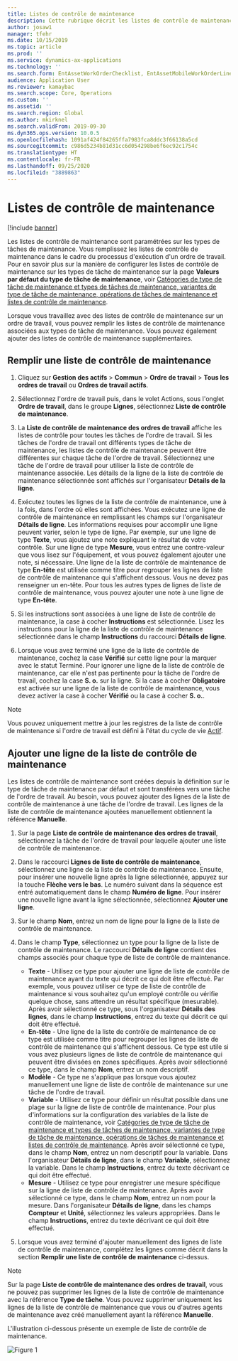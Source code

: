 ```yaml
---
title: Listes de contrôle de maintenance
description: Cette rubrique décrit les listes de contrôle de maintenance dans le module Gestion des actifs.
author: josaw1
manager: tfehr
ms.date: 10/15/2019
ms.topic: article
ms.prod: ''
ms.service: dynamics-ax-applications
ms.technology: ''
ms.search.form: EntAssetWorkOrderChecklist, EntAssetMobileWorkOrderLineChecklistDetails
audience: Application User
ms.reviewer: kamaybac
ms.search.scope: Core, Operations
ms.custom: ''
ms.assetid: ''
ms.search.region: Global
ms.author: mkirknel
ms.search.validFrom: 2019-09-30
ms.dyn365.ops.version: 10.0.5
ms.openlocfilehash: 1091af424f84265ffa7983fca8ddc3f66138a5cd
ms.sourcegitcommit: c986d5234b81d31cc6d054298be6f6ec92c1754c
ms.translationtype: HT
ms.contentlocale: fr-FR
ms.lasthandoff: 09/25/2020
ms.locfileid: "3889863"
---
```

# <a name="maintenance-checklists"></a>Listes de contrôle de maintenance

[!include [banner](../../includes/banner.md)]



Les listes de contrôle de maintenance sont paramétrées sur les types de tâches de maintenance. Vous remplissez les listes de contrôle de maintenance dans le cadre du processus d'exécution d'un ordre de travail. Pour en savoir plus sur la manière de configurer les listes de contrôle de maintenance sur les types de tâche de maintenance sur la page **Valeurs par défaut du type de tâche de maintenance**, voir [Catégories de type de tâche de maintenance et types de tâches de maintenance, variantes de type de tâche de maintenance, opérations de tâches de maintenance et listes de contrôle de maintenance](../setup-for-work-orders/job-groups-and-job-types-variants-trades-and-checklists.md).

Lorsque vous travaillez avec des listes de contrôle de maintenance sur un ordre de travail, vous pouvez remplir les listes de contrôle de maintenance associées aux types de tâche de maintenance. Vous pouvez également ajouter des listes de contrôle de maintenance supplémentaires.


## <a name="fill-in-a-maintenance-checklist"></a>Remplir une liste de contrôle de maintenance

1. Cliquez sur **Gestion des actifs** > **Commun** > **Ordre de travail** > **Tous les ordres de travail** ou **Ordres de travail actifs**.

2. Sélectionnez l'ordre de travail puis, dans le volet Actions, sous l'onglet **Ordre de travail**, dans le groupe **Lignes**, sélectionnez **Liste de contrôle de maintenance**.

3. La **Liste de contrôle de maintenance des ordres de travail** affiche les listes de contrôle pour toutes les tâches de l'ordre de travail. Si les tâches de l'ordre de travail ont différents types de tâche de maintenance, les listes de contrôle de maintenance peuvent être différentes sur chaque tâche de l'ordre de travail. Sélectionnez une tâche de l'ordre de travail pour utiliser la liste de contrôle de maintenance associée. Les détails de la ligne de la liste de contrôle de maintenance sélectionnée sont affichés sur l'organisateur **Détails de la ligne**.

4. Exécutez toutes les lignes de la liste de contrôle de maintenance, une à la fois, dans l'ordre où elles sont affichées. Vous exécutez une ligne de contrôle de maintenance en remplissant les champs sur l'organisateur **Détails de ligne**. Les informations requises pour accomplir une ligne peuvent varier, selon le type de ligne. Par exemple, sur une ligne de type **Texte**, vous ajoutez une note expliquant le résultat de votre contrôle. Sur une ligne de type **Mesure**, vous entrez une contre-valeur que vous lisez sur l'équipement, et vous pouvez également ajouter une note, si nécessaire. Une ligne de la liste de contrôle de maintenance de type **En-tête** est utilisée comme titre pour regrouper les lignes de liste de contrôle de maintenance qui s'affichent dessous. Vous ne devez pas renseigner un en-tête. Pour tous les autres types de lignes de liste de contrôle de maintenance, vous pouvez ajouter une note à une ligne de type **En-tête**.

5. Si les instructions sont associées à une ligne de liste de contrôle de maintenance, la case à cocher **Instructions** est sélectionnée. Lisez les instructions pour la ligne de la liste de contrôle de maintenance sélectionnée dans le champ **Instructions** du raccourci **Détails de ligne**.

6. Lorsque vous avez terminé une ligne de la liste de contrôle de maintenance, cochez la case **Vérifié** sur cette ligne pour la marquer avec le statut Terminé. Pour ignorer une ligne de la liste de contrôle de maintenance, car elle n'est pas pertinente pour la tâche de l'ordre de travail, cochez la case **S. o.** sur la ligne. Si la case à cocher **Obligatoire** est activée sur une ligne de la liste de contrôle de maintenance, vous devez activer la case à cocher **Vérifié** ou la case à cocher **S. o.**.

>[!NOTE]
>Vous pouvez uniquement mettre à jour les registres de la liste de contrôle de maintenance si l'ordre de travail est défini à l'état du cycle de vie [Actif](../setup-for-work-orders/work-order-lifecycle-states.md).  


## <a name="add-a-maintenance-checklist-line"></a>Ajouter une ligne de la liste de contrôle de maintenance

Les listes de contrôle de maintenance sont créées depuis la définition sur le type de tâche de maintenance par défaut et sont transférées vers une tâche de l'ordre de travail. Au besoin, vous pouvez ajouter des lignes de la liste de contrôle de maintenance à une tâche de l'ordre de travail. Les lignes de la liste de contrôle de maintenance ajoutées manuellement obtiennent la référence **Manuelle**.

1. Sur la page **Liste de contrôle de maintenance des ordres de travail**, sélectionnez la tâche de l'ordre de travail pour laquelle ajouter une liste de contrôle de maintenance.

2. Dans le raccourci **Lignes de liste de contrôle de maintenance**, sélectionnez une ligne de la liste de contrôle de maintenance. Ensuite, pour insérer une nouvelle ligne après la ligne sélectionnée, appuyez sur la touche **Flèche vers le bas**. Le numéro suivant dans la séquence est entré automatiquement dans le champ **Numéro de ligne**. Pour insérer une nouvelle ligne avant la ligne sélectionnée, sélectionnez **Ajouter une ligne**. 

3. Sur le champ **Nom**, entrez un nom de ligne pour la ligne de la liste de contrôle de maintenance.

4. Dans le champ **Type**, sélectionnez un type pour la ligne de la liste de contrôle de maintenance. Le raccourci **Détails de ligne** contient des champs associés pour chaque type de liste de contrôle de maintenance.
    - **Texte** - Utilisez ce type pour ajouter une ligne de liste de contrôle de maintenance ayant du texte qui décrit ce qui doit être effectué. Par exemple, vous pouvez utiliser ce type de liste de contrôle de maintenance si vous souhaitez qu'un employé contrôle ou vérifie quelque chose, sans attendre un résultat spécifique (mesurable). Après avoir sélectionné ce type, sous l'organisateur **Détails des lignes**, dans le champ **Instructions**, entrez du texte qui décrit ce qui doit être effectué.
    - **En-tête** - Une ligne de la liste de contrôle de maintenance de ce type est utilisée comme titre pour regrouper les lignes de liste de contrôle de maintenance qui s'affichent dessous. Ce type est utile si vous avez plusieurs lignes de liste de contrôle de maintenance qui peuvent être divisées en zones spécifiques. Après avoir sélectionné ce type, dans le champ **Nom**, entrez un nom descriptif.
    - **Modèle** - Ce type ne s'applique pas lorsque vous ajoutez manuellement une ligne de liste de contrôle de maintenance sur une tâche de l'ordre de travail.  
    - **Variable** - Utilisez ce type pour définir un résultat possible dans une plage sur la ligne de liste de contrôle de maintenance. Pour plus d'informations sur la configuration des variables de la liste de contrôle de maintenance, voir [Catégories de type de tâche de maintenance et types de tâches de maintenance, variantes de type de tâche de maintenance, opérations de tâches de maintenance et listes de contrôle de maintenance](../setup-for-work-orders/job-groups-and-job-types-variants-trades-and-checklists.md). Après avoir sélectionné ce type, dans le champ **Nom**, entrez un nom descriptif pour la variable. Dans l'organisateur **Détails de ligne**, dans le champ **Variable**, sélectionnez la variable. Dans le champ **Instructions**, entrez du texte décrivant ce qui doit être effectué.
    - **Mesure** - Utilisez ce type pour enregistrer une mesure spécifique sur la ligne de liste de contrôle de maintenance. Après avoir sélectionné ce type, dans le champ **Nom**, entrez un nom pour la mesure. Dans l'organisateur **Détails de ligne**, dans les champs **Compteur** et **Unité**, sélectionnez les valeurs appropriées. Dans le champ **Instructions**, entrez du texte décrivant ce qui doit être effectué.

5. Lorsque vous avez terminé d'ajouter manuellement des lignes de liste de contrôle de maintenance, complétez les lignes comme décrit dans la section **Remplir une liste de contrôle de maintenance** ci-dessus.

>[!NOTE]
>Sur la page **Liste de contrôle de maintenance des ordres de travail**, vous ne pouvez pas supprimer les lignes de la liste de contrôle de maintenance avec la référence **Type de tâche**. Vous pouvez supprimer uniquement les lignes de la liste de contrôle de maintenance que vous ou d'autres agents de maintenance avez créé manuellement ayant la référence **Manuelle**.

L'illustration ci-dessous présente un exemple de liste de contrôle de maintenance.

![Figure 1](media/14-work-orders.png)


